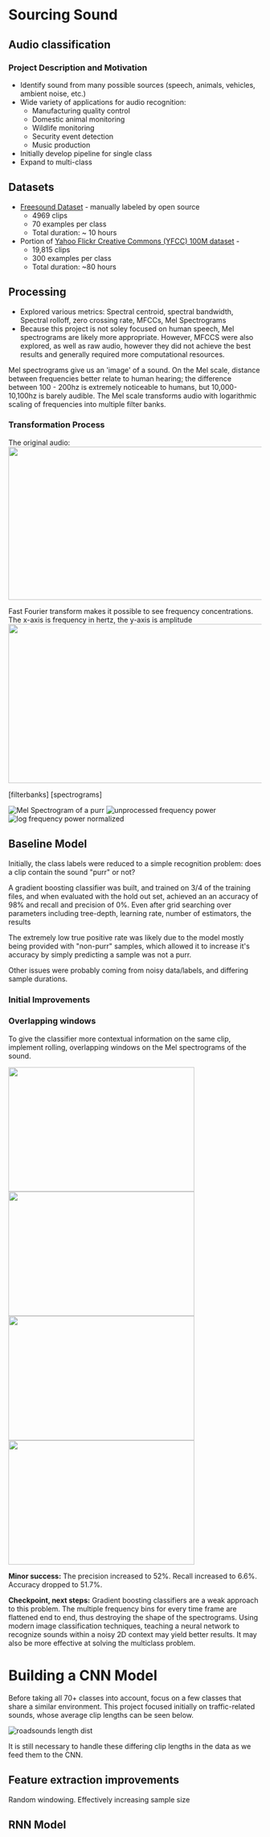 # Sourcing Sound
## Audio classification



### Project Description and Motivation
- Identify sound from many possible sources (speech, animals, vehicles, ambient noise, etc.)
- Wide variety of applications for audio recognition:
    - Manufacturing quality control
    - Domestic animal monitoring
    - Wildlife monitoring
    - Security event detection
    - Music production
- Initially develop pipeline for single class
- Expand to multi-class



## Datasets
- [Freesound Dataset](https://annotator.freesound.org/fsd/) - manually labeled by open source
    - 4969 clips
    - 70 examples per class
    - Total duration: ~ 10 hours
- Portion of [Yahoo Flickr Creative Commons (YFCC) 100M dataset](https://code.flickr.net/2014/10/15/the-ins-and-outs-of-the-yahoo-flickr-100-million-creative-commons-dataset/) - 
    - 19,815 clips
    - 300 examples per class
    - Total duration: ~80 hours

## Processing
- Explored various metrics: Spectral centroid, spectral bandwidth, Spectral rolloff, zero crossing rate, MFCCs, Mel Spectrograms
- Because this project is not soley focused on human speech, Mel spectrograms are likely more appropriate. However, MFCCS were also explored, as well as raw audio, however they did not achieve the best results and generally required more computational resources.

Mel spectrograms give us an 'image' of a sound. On the Mel scale, distance between frequencies better relate to human hearing; the difference between 100 - 200hz is extremely noticeable to humans, but 10,000-10,100hz is barely audible. The Mel scale transforms audio with logarithmic scaling of frequencies into multiple filter banks.

### Transformation Process 

The original audio:
<img src="img/timeseries1.png" height="304" width="700">

Fast Fourier transform makes it possible to see frequency concentrations.
The x-axis is frequency in hertz, the y-axis is amplitude
<img src="img/fft.png" height="316" width="700">



[filterbanks]
[spectrograms]

![Mel Spectrogram of a purr](img/purr.png)
![unprocessed frequency power](img/mel_winoriginal.png)
![log frequency power normalized](img/mel_winnorm.png)

## Baseline Model

Initially, the class labels were reduced to a simple recognition problem: does a clip contain the sound "purr" or not?


A gradient boosting classifier was built, and trained on 3/4 of the training files, and when evaluated with the hold out set, achieved an  an accuracy of 98% and recall and precision of 0%. Even after grid searching over parameters including tree-depth, learning rate, number of estimators, the results 

The extremely low true positive rate was likely due to the model mostly being provided with "non-purr" samples, which allowed it to increase it's accuracy by simply predicting a sample was not a purr.

Other issues were probably coming from noisy data/labels, and differing sample durations.

### Initial Improvements
### Overlapping windows

To give the classifier more contextual information on the same clip, implement rolling, overlapping windows on the Mel spectrograms of the sound.

<img src="img/mel_win215.png" height="247" width="370">
<img src="img/mel_win268.png" height="247" width="370">
<img src="img/mel_win321.png" height="247" width="370">
<img src="img/mel_win374.png" height="247" width="370">


<b>Minor success:</b> The precision increased to 52%. Recall increased to 6.6%. Accuracy dropped to 51.7%.


<b>Checkpoint, next steps:</b> Gradient boosting classifiers are a weak approach to this problem. The multiple frequency bins for every time frame are flattened end to end, thus destroying the shape of the spectrograms. Using modern image classification techniques, teaching a neural network to recognize sounds within a noisy 2D context may yield better results. It may also be more effective at solving the multiclass problem.

# Building a CNN Model

Before taking all 70+ classes into account, focus on a few classes that share a similar environment. This project focused initially on traffic-related sounds, whose average clip lengths can be seen below.

![roadsounds length dist](img/classlengthdist.png)

It is still necessary to handle these differing clip lengths in the data as we feed them to the CNN.

## Feature extraction improvements

Random windowing. Effectively increasing sample size





## RNN Model